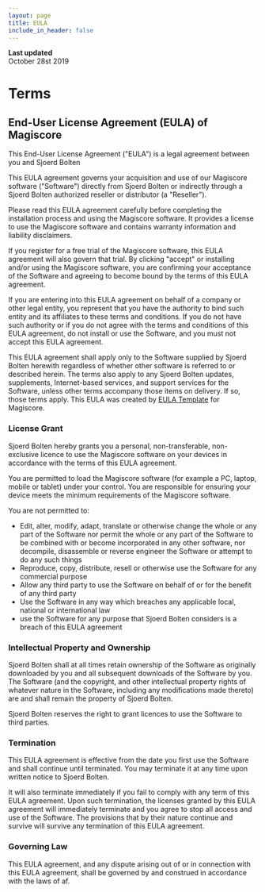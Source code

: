 ```yaml
---
layout: page
title: EULA
include_in_header: false
---
```


**Last updated**  
October 28st 2019

# Terms

## End-User License Agreement (EULA) of <span class="app_name">Magiscore</span>

This End-User License Agreement ("EULA") is a legal agreement between you and <span class="company_name">Sjoerd Bolten</span>

This EULA agreement governs your acquisition and use of our <span class="app_name">Magiscore</span> software ("Software") directly from <span class="company_name">Sjoerd Bolten</span> or indirectly through a <span class="company_name">Sjoerd Bolten</span> authorized reseller or distributor (a "Reseller").

Please read this EULA agreement carefully before completing the installation process and using the <span class="app_name">Magiscore</span> software. It provides a license to use the <span class="app_name">Magiscore</span> software and contains warranty information and liability disclaimers.

If you register for a free trial of the <span class="app_name">Magiscore</span> software, this EULA agreement will also govern that trial. By clicking "accept" or installing and/or using the <span class="app_name">Magiscore</span> software, you are confirming your acceptance of the Software and agreeing to become bound by the terms of this EULA agreement.

If you are entering into this EULA agreement on behalf of a company or other legal entity, you represent that you have the authority to bind such entity and its affiliates to these terms and conditions. If you do not have such authority or if you do not agree with the terms and conditions of this EULA agreement, do not install or use the Software, and you must not accept this EULA agreement.

This EULA agreement shall apply only to the Software supplied by <span class="company_name">Sjoerd Bolten</span> herewith regardless of whether other software is referred to or described herein. The terms also apply to any <span class="company_name">Sjoerd Bolten</span> updates, supplements, Internet-based services, and support services for the Software, unless other terms accompany those items on delivery. If so, those terms apply. This EULA was created by [EULA Template](https://www.eulatemplate.com) for <span class="app_name">Magiscore</span>.

### License Grant

<span class="company_name">Sjoerd Bolten</span> hereby grants you a personal, non-transferable, non-exclusive licence to use the <span class="app_name">Magiscore</span> software on your devices in accordance with the terms of this EULA agreement.

You are permitted to load the <span class="app_name">Magiscore</span> software (for example a PC, laptop, mobile or tablet) under your control. You are responsible for ensuring your device meets the minimum requirements of the <span class="app_name">Magiscore</span> software.

You are not permitted to:

*   Edit, alter, modify, adapt, translate or otherwise change the whole or any part of the Software nor permit the whole or any part of the Software to be combined with or become incorporated in any other software, nor decompile, disassemble or reverse engineer the Software or attempt to do any such things
*   Reproduce, copy, distribute, resell or otherwise use the Software for any commercial purpose
*   Allow any third party to use the Software on behalf of or for the benefit of any third party
*   Use the Software in any way which breaches any applicable local, national or international law
*   use the Software for any purpose that <span class="company_name">Sjoerd Bolten</span> considers is a breach of this EULA agreement

### Intellectual Property and Ownership

<span class="company_name">Sjoerd Bolten</span> shall at all times retain ownership of the Software as originally downloaded by you and all subsequent downloads of the Software by you. The Software (and the copyright, and other intellectual property rights of whatever nature in the Software, including any modifications made thereto) are and shall remain the property of <span class="company_name">Sjoerd Bolten</span>.

<span class="company_name">Sjoerd Bolten</span> reserves the right to grant licences to use the Software to third parties.

### Termination

This EULA agreement is effective from the date you first use the Software and shall continue until terminated. You may terminate it at any time upon written notice to <span class="company_name">Sjoerd Bolten</span>.

It will also terminate immediately if you fail to comply with any term of this EULA agreement. Upon such termination, the licenses granted by this EULA agreement will immediately terminate and you agree to stop all access and use of the Software. The provisions that by their nature continue and survive will survive any termination of this EULA agreement.

### Governing Law

This EULA agreement, and any dispute arising out of or in connection with this EULA agreement, shall be governed by and construed in accordance with the laws of <span class="country">af</span>.